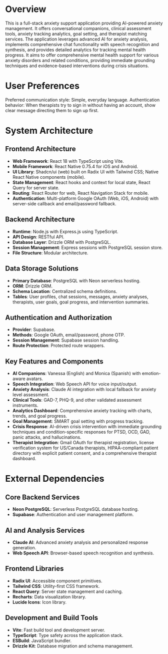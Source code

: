 # Overview

This is a full-stack anxiety support application providing AI-powered anxiety management. It offers conversational companions, clinical assessment tools, anxiety tracking analytics, goal setting, and therapist matching services. The application leverages advanced AI for anxiety analysis, implements comprehensive chat functionality with speech recognition and synthesis, and provides detailed analytics for tracking mental health progress. It aims to offer comprehensive mental health support for various anxiety disorders and related conditions, providing immediate grounding techniques and evidence-based interventions during crisis situations.

# User Preferences

Preferred communication style: Simple, everyday language.
Authentication behavior: When therapists try to sign in without having an account, show clear message directing them to sign up first.

# System Architecture

## Frontend Architecture
- **Web Framework**: React 18 with TypeScript using Vite.
- **Mobile Framework**: React Native 0.75.4 for iOS and Android.
- **UI Library**: Shadcn/ui (web) built on Radix UI with Tailwind CSS; Native React Native components (mobile).
- **State Management**: React hooks and context for local state, React Query for server state.
- **Routing**: React Router for web, React Navigation Stack for mobile.
- **Authentication**: Multi-platform Google OAuth (Web, iOS, Android) with server-side callback and email/password fallback.

## Backend Architecture
- **Runtime**: Node.js with Express.js using TypeScript.
- **API Design**: RESTful API.
- **Database Layer**: Drizzle ORM with PostgreSQL.
- **Session Management**: Express sessions with PostgreSQL session store.
- **File Structure**: Modular architecture.

## Data Storage Solutions
- **Primary Database**: PostgreSQL with Neon serverless hosting.
- **ORM**: Drizzle ORM.
- **Schema Location**: Centralized schema definitions.
- **Tables**: User profiles, chat sessions, messages, anxiety analyses, therapists, user goals, goal progress, and intervention summaries.

## Authentication and Authorization
- **Provider**: Supabase.
- **Methods**: Google OAuth, email/password, phone OTP.
- **Session Management**: Supabase session handling.
- **Route Protection**: Protected route wrappers.

## Key Features and Components
- **AI Companions**: Vanessa (English) and Monica (Spanish) with emotion-aware avatars.
- **Speech Integration**: Web Speech API for voice input/output.
- **Anxiety Analysis**: Claude AI integration with local fallback for anxiety level assessment.
- **Clinical Tools**: GAD-7, PHQ-9, and other validated assessment instruments.
- **Analytics Dashboard**: Comprehensive anxiety tracking with charts, trends, and goal progress.
- **Goal Management**: SMART goal setting with progress tracking.
- **Crisis Response**: AI-driven crisis intervention with immediate grounding techniques and condition-specific responses for PTSD, OCD, GAD, panic attacks, and hallucinations.
- **Therapist Integration**: Gmail OAuth for therapist registration, license verification system for US/Canada therapists, HIPAA-compliant patient directory with explicit patient consent, and a comprehensive therapist dashboard.

# External Dependencies

## Core Backend Services
- **Neon PostgreSQL**: Serverless PostgreSQL database hosting.
- **Supabase**: Authentication and user management platform.

## AI and Analysis Services
- **Claude AI**: Advanced anxiety analysis and personalized response generation.
- **Web Speech API**: Browser-based speech recognition and synthesis.

## Frontend Libraries
- **Radix UI**: Accessible component primitives.
- **Tailwind CSS**: Utility-first CSS framework.
- **React Query**: Server state management and caching.
- **Recharts**: Data visualization library.
- **Lucide Icons**: Icon library.

## Development and Build Tools
- **Vite**: Fast build tool and development server.
- **TypeScript**: Type safety across the application stack.
- **ESBuild**: JavaScript bundler.
- **Drizzle Kit**: Database migration and schema management.